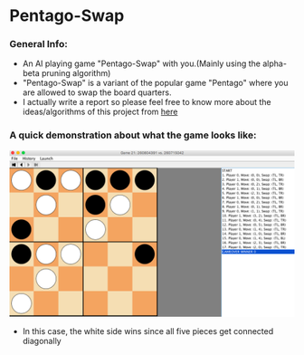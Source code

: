 # Pentago-Swap

### General Info:
* An AI playing game "Pentago-Swap" with you.(Mainly using the alpha-beta pruning algorithm)
* "Pentago-Swap" is a variant of the popular game "Pentago" where you are allowed to swap the board quarters. 
* I actually write a report so please feel free to know more about the ideas/algorithms of this project from [here](https://github.com/YuzhouGuo/Pentago-Swap/blob/master/Report_260715042.pdf)

### A quick demonstration about what the game looks like:

   ![alt text](https://github.com/YuzhouGuo/Pentago-Swap/blob/master/screenshot.PNG)
   * In this case, the white side wins since all five pieces get connected diagonally
